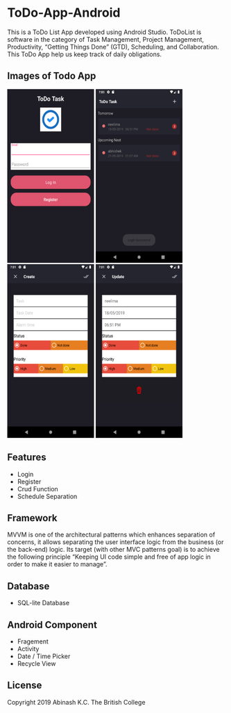 # ToDo-App-Android

This is a ToDo List App developed using Android Studio. ToDoList is software in the category of Task Management, Project Management, Productivity, “Getting Things Done” (GTD), Scheduling, and Collaboration. This ToDo App help us keep track of daily obligations.


## Images of Todo App

<img src="image/1.png" height=400 width=200></img>
<img src="image/2.png" height=400 width=200></img>
<img src="image/3.png" height=400 width=200></img>
<img src="image/4.png" height=400 width=200></img>


## Features

<ul>
<li>Login</li>
<li>Register</li>
<li>Crud Function</li>
<li>Schedule Separation</li>
</ul>

## Framework
  MVVM is one of the architectural patterns which enhances separation of concerns, it allows separating the user interface logic from the business (or the back-end) logic. Its target (with other MVC patterns goal) is to achieve the following principle “Keeping UI code simple and free of app logic in order to make it easier to manage”.
  
 
## Database

<ul>
<li>SQL-lite Database</li>
</ul>
 
## Android Component 

<ul>
<li>Fragement</li>
<li>Activity</li>
<li>Date / Time Picker</li>
<li>Recycle View</li>
</ul>

 ## License
 
 Copyright 2019 Abinash K.C. The British College 
 


